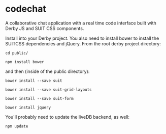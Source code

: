 # codechat

A collaborative chat application with a real time code interface built with Derby JS and SUIT CSS components.

Install into your Derby project. You also need to install bower to install the SUITCSS dependencies and jQuery. From the root derby project directory:

```
cd public/

npm install bower
```

and then (inside of the public directory):

```
bower install --save suit

bower install --save suit-grid-layouts

bower install --save suit-form

bower install jquery
```

You'll probably need to update the liveDB backend, as well:

```
npm update
```
